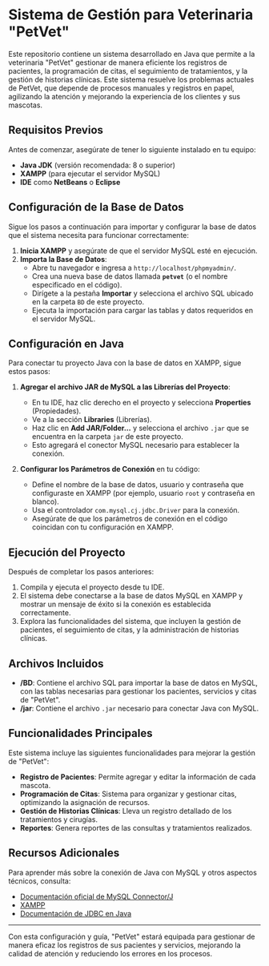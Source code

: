 # Sistema de Gestión para Veterinaria "PetVet"

Este repositorio contiene un sistema desarrollado en Java que permite a la veterinaria "PetVet" gestionar de manera eficiente los registros de pacientes, la programación de citas, el seguimiento de tratamientos, y la gestión de historias clínicas. Este sistema resuelve los problemas actuales de PetVet, que depende de procesos manuales y registros en papel, agilizando la atención y mejorando la experiencia de los clientes y sus mascotas.

## Requisitos Previos

Antes de comenzar, asegúrate de tener lo siguiente instalado en tu equipo:

- **Java JDK** (versión recomendada: 8 o superior)
- **XAMPP** (para ejecutar el servidor MySQL)
- **IDE** como **NetBeans** o **Eclipse**

## Configuración de la Base de Datos

Sigue los pasos a continuación para importar y configurar la base de datos que el sistema necesita para funcionar correctamente:

1. **Inicia XAMPP** y asegúrate de que el servidor MySQL esté en ejecución.
2. **Importa la Base de Datos**:
   - Abre tu navegador e ingresa a `http://localhost/phpmyadmin/`.
   - Crea una nueva base de datos llamada **`petvet`** (o el nombre especificado en el código).
   - Dirígete a la pestaña **Importar** y selecciona el archivo SQL ubicado en la carpeta `BD` de este proyecto.
   - Ejecuta la importación para cargar las tablas y datos requeridos en el servidor MySQL.

## Configuración en Java

Para conectar tu proyecto Java con la base de datos en XAMPP, sigue estos pasos:

1. **Agregar el archivo JAR de MySQL a las Librerías del Proyecto**:
   - En tu IDE, haz clic derecho en el proyecto y selecciona **Properties** (Propiedades).
   - Ve a la sección **Libraries** (Librerías).
   - Haz clic en **Add JAR/Folder...** y selecciona el archivo `.jar` que se encuentra en la carpeta `jar` de este proyecto.
   - Esto agregará el conector MySQL necesario para establecer la conexión.

2. **Configurar los Parámetros de Conexión** en tu código:
   - Define el nombre de la base de datos, usuario y contraseña que configuraste en XAMPP (por ejemplo, usuario `root` y contraseña en blanco).
   - Usa el controlador `com.mysql.cj.jdbc.Driver` para la conexión.
   - Asegúrate de que los parámetros de conexión en el código coincidan con tu configuración en XAMPP.

## Ejecución del Proyecto

Después de completar los pasos anteriores:

1. Compila y ejecuta el proyecto desde tu IDE.
2. El sistema debe conectarse a la base de datos MySQL en XAMPP y mostrar un mensaje de éxito si la conexión es establecida correctamente.
3. Explora las funcionalidades del sistema, que incluyen la gestión de pacientes, el seguimiento de citas, y la administración de historias clínicas.

## Archivos Incluidos

- **/BD**: Contiene el archivo SQL para importar la base de datos en MySQL, con las tablas necesarias para gestionar los pacientes, servicios y citas de "PetVet".
- **/jar**: Contiene el archivo `.jar` necesario para conectar Java con MySQL.

## Funcionalidades Principales

Este sistema incluye las siguientes funcionalidades para mejorar la gestión de "PetVet":

- **Registro de Pacientes**: Permite agregar y editar la información de cada mascota.
- **Programación de Citas**: Sistema para organizar y gestionar citas, optimizando la asignación de recursos.
- **Gestión de Historias Clínicas**: Lleva un registro detallado de los tratamientos y cirugías.
- **Reportes**: Genera reportes de las consultas y tratamientos realizados.

## Recursos Adicionales

Para aprender más sobre la conexión de Java con MySQL y otros aspectos técnicos, consulta:

- [Documentación oficial de MySQL Connector/J](https://dev.mysql.com/doc/connector-j/8.0/en/)
- [XAMPP](https://www.apachefriends.org/es/index.html)
- [Documentación de JDBC en Java](https://docs.oracle.com/javase/tutorial/jdbc/)

---

Con esta configuración y guía, "PetVet" estará equipada para gestionar de manera eficaz los registros de sus pacientes y servicios, mejorando la calidad de atención y reduciendo los errores en los procesos.
